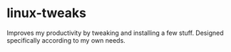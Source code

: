 # linux-tweaks
Improves my productivity by tweaking and installing a few stuff. Designed specifically according to my own needs.
